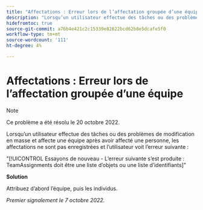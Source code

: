 ```yaml
---
title: "Affectations : Erreur lors de l’affectation groupée d’une équipe"
description: "Lorsqu’un utilisateur effectue des tâches ou des problèmes de modification en masse et affecte une équipe après avoir attribué une personne, les affectations ne sont pas enregistrées et l’utilisateur affiche une erreur."
hidefromtoc: true
source-git-commit: a76b4e421c2c15339e82622bcd62b8e5dcafe5f0
workflow-type: tm+mt
source-wordcount: '111'
ht-degree: 4%

---
```



# Affectations : Erreur lors de l’affectation groupée d’une équipe

>[!NOTE]
>
>Ce problème a été résolu le 20 octobre 2022.

Lorsqu’un utilisateur effectue des tâches ou des problèmes de modification en masse et affecte une équipe après avoir affecté une personne, les affectations ne sont pas enregistrées et l’utilisateur voit l’erreur suivante :

&quot;[!UICONTROL Essayons de nouveau - L’erreur suivante s’est produite : TeamAssignments doit être une liste d’objets ou une liste d’identifiants]&quot;

**Solution**

Attribuez d’abord l’équipe, puis les individus.

_Premier signalement le 7 octobre 2022._

